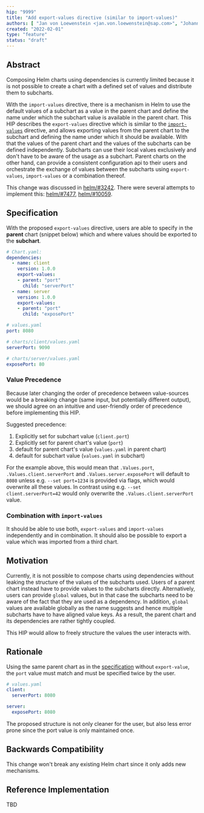 ```yaml
---
hip: "9999"
title: "Add export-values directive (similar to import-values)"
authors: [ "Jan von Loewenstein <jan.von.loewenstein@sap.com>", "Johannes Dillmann <j.dillmann@sap.com>", "Pavel Busko <pavel.busko@sap.com>", "Philipp Stehle <philipp.stehle@sap.com>", "Ralf Pannemans <ralf.pannemans@sap.com>", "Sumit Kulhadia <sumit.kulhadia@sap.com>" ]
created: "2022-02-01"
type: "feature"
status: "draft"
---
```


## Abstract

Composing Helm charts using dependencies is currently limited because it is not possible to create a chart with a defined set of values and distribute them to subcharts.

With the `import-values` directive, there is a mechanism in Helm to use the default values of a subchart as a value in the parent chart and define the name under which the subchart value is available in the parent chart.
This HIP describes the `export-values` directive which is similar to the [`import-values`][import-values] directive, and allows exporting values from the parent chart to the subchart and defining the name under which it should be available.
With that the values of the parent chart and the values of the subcharts can be defined independently. Subcharts can use their local values exclusively and don't have to be aware of the usage as a subchart. Parent charts on the other hand, can provide a consistent configuration api to their users and orchestrate the exchange of values between the subcharts using `export-values`, `import-values` or a combination thereof.

This change was discussed in [helm/#3242]. There were several attempts to implement this: [helm/#7477], [helm/#10059].

## Specification

With the proposed `export-values` directive, users are able to specify in the **parent** chart (snippet below) which and where values should be exported to the **subchart**.

```yaml
# Chart.yaml:
dependencies:
  - name: client
    version: 1.0.0
    export-values:
    - parent: "port"
      child: "serverPort"
  - name: server
    version: 1.0.0
    export-values:
    - parent: "port"
      child: "exposePort"
```

```yaml
# values.yaml
port: 8080
```

```yaml
# charts/client/values.yaml
serverPort: 9090
```

```yaml
# charts/server/values.yaml
exposePort: 80
```

### Value Precedence

Because later changing the order of precedence between value-sources would be a breaking change (same input, but potentially different output), we should agree on an intuitive and user-friendly order of precedence before implementing this HIP.

Suggested precedence:

1. Explicitly set for subchart value (`client.port`)
1. Explicitly set for parent chart's value (`port`)
1. default for parent chart's value (`values.yaml` in parent chart)
1. default for subchart value (`values.yaml` in subchart)

For the example above, this would mean that `.Values.port`, `.Values.client.serverPort` and `.Values.server.exposePort` will default to `8080` unless e.g. `--set port=1234` is provided via flags, which would overwrite all these values.
In contrast using e.g. `--set client.serverPort=42` would only overwrite the `.Values.client.serverPort` value.

### Combination with `import-values`

It should be able to use both, `export-values` and `import-values` independently and in combination. It should also be possible to export a value which was imported from a third chart.

## Motivation

Currently, it is not possible to compose charts using dependencies without leaking the structure of the values of the subcharts used.
Users of a parent chart instead have to provide values to the subcharts directly. Alternatively, users can provide `global` values, but in that case the subcharts need to be aware of the fact that they are used as a dependency. In addition, `global` values are available globally as the name suggests and hence multiple subcharts have to have aligned value keys. As a result, the parent chart and its dependencies are rather tightly coupled.

This HIP would allow to freely structure the values the user interacts with.

## Rationale

Using the same parent chart as in the [specification](#specification) without `export-value`, the `port` value must match and must be specified twice by the user.

```yaml
# values.yaml
client:
  serverPort: 8080

server:
  exposePort: 8080
```

The proposed structure is not only cleaner for the user, but also less error prone since the port value is only maintained once.

## Backwards Compatibility

This change won't break any existing Helm chart since it only adds new mechanisms.

## Reference Implementation

TBD

[helm/#3242]: https://github.com/helm/helm/issues/3242
[helm/#7477]: https://github.com/helm/helm/pull/7477
[helm/#10059]: https://github.com/helm/helm/pull/10059
[import-values]: https://helm.sh/docs/topics/charts/#importing-child-values-via-dependencies
